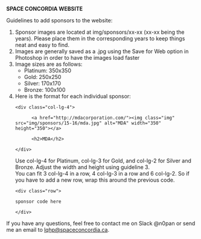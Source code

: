 <b>SPACE CONCORDIA WEBSITE</b>

Guidelines to add sponsors to the website:

<ol>
<li>Sponsor images are located at img/sponsors/xx-xx (xx-xx being the years).
   Please place them in the corresponding years to keep things neat and easy to find.</li>

<li>Images are generally saved as a .jpg using the Save for Web option in Photoshop in order to have the images load faster</li>

<li>Image sizes are as follows:
	<ul>
	<li>Platinum: 350x350</li>
	<li>Gold: 250x250</li>
	<li>Silver: 170x170</li>
	<li>Bronze: 100x100</li>
	</ul></li>

<li>Here is the format for each individual sponsor:<br>
<pre><code>&lt;div class="col-lg-4"&gt;<br> 
      &lt;a href="http://mdacorporation.com/"&gt;&lt;img class="img" src="img/sponsors/15-16/mda.jpg" alt="MDA" width="350" height="350"&gt;&lt;/a&gt;<br>
      &lt;h2>MDA&lt;/h2&gt;<br>
&lt;/div&gt;</code></pre>
Use col-lg-4 for Platinum, col-lg-3 for Gold, and col-lg-2 for Silver and Bronze. Adjust the width and height using guideline 3.<br>
You can fit 3 col-lg-4 in a row, 4 col-lg-3 in a row and 6 col-lg-2. So if you have to add a new row, wrap this around the previous code.<br>
<pre><code>&lt;div class="row"&gt;<br>
sponsor code here<br>
&lt;/div&gt;</pre></code>
</li>
</ol>

If you have any questions, feel free to contact me on Slack @n0pan or send me an email to <a href="mailto:lqhp@spaceconcordia.ca">lqhp@spaceconcordia.ca</a>.
